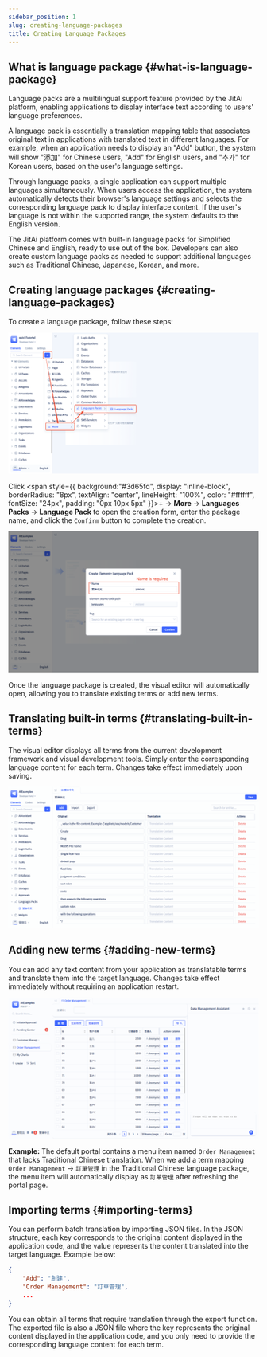 ```yaml
---
sidebar_position: 1
slug: creating-language-packages
title: Creating Language Packages
---
```


## What is language package {#what-is-language-package}

Language packs are a multilingual support feature provided by the JitAi platform, enabling applications to display interface text according to users' language preferences.

A language pack is essentially a translation mapping table that associates original text in applications with translated text in different languages. For example, when an application needs to display an "Add" button, the system will show "添加" for Chinese users, "Add" for English users, and "추가" for Korean users, based on the user's language settings.

Through language packs, a single application can support multiple languages simultaneously. When users access the application, the system automatically detects their browser's language settings and selects the corresponding language pack to display interface content. If the user's language is not within the supported range, the system defaults to the English version.

The JitAi platform comes with built-in language packs for Simplified Chinese and English, ready to use out of the box. Developers can also create custom language packs as needed to support additional languages such as Traditional Chinese, Japanese, Korean, and more.

## Creating language packages {#creating-language-packages}

To create a language package, follow these steps:

![Create Language Package](./img/create.png)

Click <span style={{ background:"#3d65fd", display: "inline-block", borderRadius: "8px", textAlign: "center", lineHeight: "100%", color: "#ffffff", fontSize: "24px", padding: "0px 10px 5px" }}>+</span>  → **More** → **Languages Packs** → **Language Pack** to open the creation form, enter the package name, and click the `Confirm` button to complete the creation.

![create-language-form](./img/create-form.png)

Once the language package is created, the visual editor will automatically open, allowing you to translate existing terms or add new terms.

## Translating built-in terms {#translating-built-in-terms}

The visual editor displays all terms from the current development framework and visual development tools. Simply enter the corresponding language content for each term. Changes take effect immediately upon saving.

![update-term-value](./img/update-term-value.gif)

## Adding new terms {#adding-new-terms}

You can add any text content from your application as translatable terms and translate them into the target language. Changes take effect immediately without requiring an application restart.

![add-terms](./img/add-terms.gif)

**Example:** The default portal contains a menu item named `Order Management` that lacks Traditional Chinese translation. When we add a term mapping `Order Management` → `訂單管理` in the Traditional Chinese language package, the menu item will automatically display as `訂單管理` after refreshing the portal page.

## Importing terms {#importing-terms}

You can perform batch translation by importing JSON files. In the JSON structure, each key corresponds to the original content displayed in the application code, and the value represents the content translated into the target language. Example below:

```json
{
    "Add": "創建",
    "Order Management": "​訂單管理",
    ...
}
```

You can obtain all terms that require translation through the export function. The exported file is also a JSON file where the key represents the original content displayed in the application code, and you only need to provide the corresponding language content for each term.


